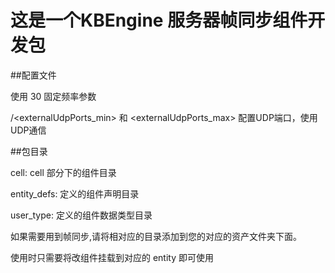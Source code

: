 这是一个KBEngine 服务器帧同步组件开发包
========

##配置文件

使用<gameUpdateHertz> 30 </gameUpdateHertz> 固定频率参数
	
 <baseapp>/<externalUdpPorts_min> 和 <externalUdpPorts_max> 配置UDP端口，使用UDP通信


##包目录

cell: cell 部分下的组件目录 

entity_defs: 定义的组件声明目录

user_type: 定义的组件数据类型目录


如果需要用到帧同步,请将相对应的目录添加到您的对应的资产文件夹下面。

使用时只需要将改组件挂载到对应的 entity 即可使用